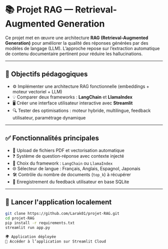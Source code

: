 # 📚 Projet RAG — Retrieval-Augmented Generation

Ce projet met en œuvre une architecture **RAG (Retrieval-Augmented Generation)** pour améliorer la qualité des réponses générées par des modèles de langage (LLM). L’approche repose sur l’extraction automatique de contenu documentaire pertinent pour réduire les hallucinations.

---

## 🎯 Objectifs pédagogiques

- ⚙️ Implémenter une architecture RAG fonctionnelle (embeddings + moteur vectoriel + LLM)
- 💡 Comparer deux frameworks : **LangChain** et **LlamaIndex**
- 🖥️ Créer une interface utilisateur interactive avec **Streamlit**
- 🔍 Tester des optimisations : moteur hybride, multilingue, feedback utilisateur, paramétrage dynamique

---

## ✅ Fonctionnalités principales

- 📄 Upload de fichiers PDF et vectorisation automatique
- ❓ Système de question-réponse avec contexte injecté
- 🧠 Choix du framework : `LangChain` ou `LlamaIndex`
- 🌐 Sélecteur de langue : Français, Anglais, Espagnol, Japonais
- 🛠️ Contrôle du nombre de documents (`top_k`) à récupérer
- 📝 Enregistrement du feedback utilisateur en base SQLite

---

## 🚀 Lancer l'application localement

```bash
git clone https://github.com/Larak01/projet-RAG.git
cd projet-RAG
pip install -r requirements.txt
streamlit run app.py

🌍 Application déployée
🔗 Accéder à l’application sur Streamlit Cloud
